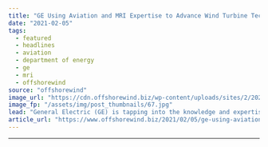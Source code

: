 ```yaml
---
title: "GE Using Aviation and MRI Expertise to Advance Wind Turbine Technology"
date: "2021-02-05"
tags: 
  - featured
  - headlines
  - aviation
  - department of energy
  - ge
  - mri
  - offshorewind
source: "offshorewind"
image_url: "https://cdn.offshorewind.biz/wp-content/uploads/sites/2/2021/02/05155003/LM-Wind-Power_blade.jpg"
image_fp: "/assets/img/post_thumbnails/67.jpg"
lead: "General Electric (GE) is tapping into the knowledge and expertise from its aviation and"
article_url: "https://www.offshorewind.biz/2021/02/05/ge-using-aviation-and-mri-expertise-to-advance-wind-turbine-technology/"
---
```


---
